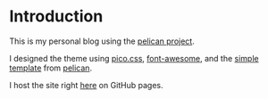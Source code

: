 # Introduction
This is my personal blog using the [pelican project](https://docs.getpelican.com/en/latest/).

I designed the theme using [pico.css](https://picocss.com/), [font-awesome](https://fontawesome.com/), and the [simple template](https://github.com/getpelican/pelican/tree/master/pelican/themes/simple/templates) from [pelican](https://docs.getpelican.com/en/latest/).

I host the site right [here](https://noelmiller.dev) on GitHub pages.
